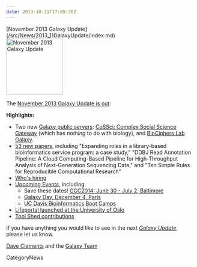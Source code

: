 ```yaml
---
date: 2013-10-31T17:09:26Z
---
```

<div class='newsItemHeader'>[November 2013 Galaxy Update](/src/News/2013_11GalaxyUpdate/index.md)</div>

<div class='right'><a href='/GalaxyUpdates/2013_11'><img src='/Images/Logos/GalaxyUpdate200.png' alt='November 2013 Galaxy Update' width=150 /></a></div>

The [November 2013 Galaxy Update is out](/src/GalaxyUpdates/2013_11/index.md):

**Highlights:**
* Two new [Galaxy public servers](/GalaxyUpdates/2013_11#new-public-servers): [CoSSci: Complex Social Science Gateway](/GalaxyUpdates/2013_11#cossci-complex-social-science-gateway) (which has *nothing* to do with biology), and [BioCiphers Lab Galaxy](/src/GalaxyUpdates/2013_11/index.md#biociphers-lab-galaxy).
* [53 new papers](/src/GalaxyUpdates/2013_11/index.md#new-papers), including "Expanding roles in a library-based bioinformatics service program: a case study," "DDBJ Read Annotation Pipeline: A Cloud Computing-Based Pipeline for High-Throughput Analysis of Next-Generation Sequencing Data," and "Ten Simple Rules for Reproducible Computational Research"
* [Who's hiring](/src/GalaxyUpdates/2013_11/index.md#whos-hiring)
* [Upcoming Events](/src/GalaxyUpdates/2013_11/index.md#other-events), including
  * Save these dates! [GCC2014: June 30 - July 2, Baltimore](/src/GalaxyUpdates/2013_11/index.md#gcc2014-june-30---july-2-baltimore)
  * [Galaxy Day, December 4, Paris](/src/GalaxyUpdates/2013_11/index.md#galaxy-day-december-4-paris)
  * [UC Davis Bioinformatics Boot Camps](/src/GalaxyUpdates/2013_11/index.md#uc-davis-bioinformatics-boot-camps)
* [Lifeportal launched at the University of Oslo](/src/GalaxyUpdates/2013_11/index.md#lifeportal-at-the-university-of-oslo)
* [Tool Shed contributions](/src/GalaxyUpdates/2013_11/index.md#tool-shed-contributions)

If you have anything you would like to see in the next *[Galaxy Update](/src/GalaxyUpdates/index.md)*, please let us know.

[Dave Clements](/DaveClements) and the [Galaxy Team](/src/GalaxyTeam/index.md)


CategoryNews
